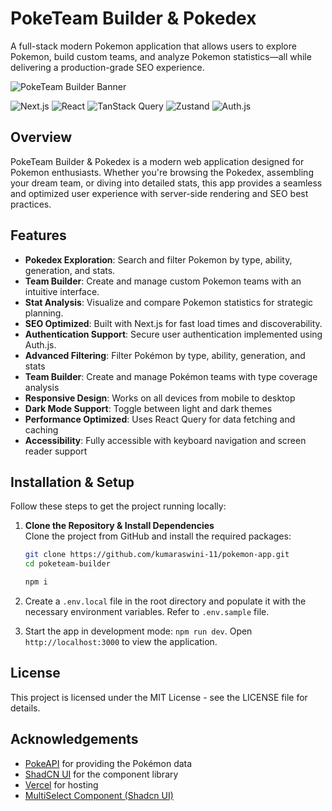 # PokeTeam Builder & Pokedex

A full-stack modern Pokemon application that allows users to explore Pokemon, build custom teams, and analyze Pokemon statistics—all while delivering a production-grade SEO experience.

![PokeTeam Builder Banner](https://your-domain.com/og-image.jpg)

![Next.js](https://img.shields.io/badge/Next.js-000000?style=for-the-badge&logo=next.js&logoColor=white)
![React](https://img.shields.io/badge/React-61DAFB?style=for-the-badge&logo=react&logoColor=white)
![TanStack Query](https://img.shields.io/badge/TanStack_Query-FF4154?style=for-the-badge&logo=react-query&logoColor=white)
![Zustand](https://img.shields.io/badge/Zustand-000000?style=for-the-badge&logo=zustand&logoColor=white)
![Auth.js](https://img.shields.io/badge/Auth.js-000000?style=for-the-badge&logo=auth0&logoColor=white)

## Overview

PokeTeam Builder & Pokedex is a modern web application designed for Pokemon enthusiasts. Whether you're browsing the Pokedex, assembling your dream team, or diving into detailed stats, this app provides a seamless and optimized user experience with server-side rendering and SEO best practices.

## Features

- **Pokedex Exploration**: Search and filter Pokemon by type, ability, generation, and stats.
- **Team Builder**: Create and manage custom Pokemon teams with an intuitive interface.
- **Stat Analysis**: Visualize and compare Pokemon statistics for strategic planning.
- **SEO Optimized**: Built with Next.js for fast load times and discoverability.
- **Authentication Support**: Secure user authentication implemented using Auth.js.
- **Advanced Filtering**: Filter Pokémon by type, ability, generation, and stats
- **Team Builder**: Create and manage Pokémon teams with type coverage analysis
- **Responsive Design**: Works on all devices from mobile to desktop
- **Dark Mode Support**: Toggle between light and dark themes
- **Performance Optimized**: Uses React Query for data fetching and caching
- **Accessibility**: Fully accessible with keyboard navigation and screen reader support

## Installation & Setup

Follow these steps to get the project running locally:

1. **Clone the Repository & Install Dependencies**  
   Clone the project from GitHub and install the required packages:

   ```bash
   git clone https://github.com/kumaraswini-11/pokemon-app.git
   cd poketeam-builder

   npm i
   ```

2. Create a `.env.local` file in the root directory and populate it with the necessary environment variables. Refer to `.env.sample` file.

3. Start the app in development mode: `npm run dev`. Open `http://localhost:3000` to view the application.

## License

This project is licensed under the MIT License - see the LICENSE file for details.

## Acknowledgements

- [PokeAPI](https://pokeapi.co/) for providing the Pokémon data
- [ShadCN UI](https://ui.shadcn.com/) for the component library
- [Vercel](https://vercel.com/) for hosting
- [MultiSelect Component (Shadcn UI)](https://github.com/sersavan/shadcn-multi-select-component/blob/main/src/components/multi-select.tsx)
